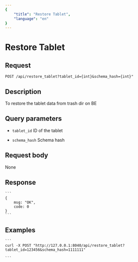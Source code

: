 ```yaml
---
{
    "title": "Restore Tablet",
    "language": "en"
}
---
```


# Restore Tablet

## Request

`POST /api/restore_tablet?tablet_id={int}&schema_hash={int}"`

## Description

To restore the tablet data from trash dir on BE

## Query parameters

* `tablet_id`
    ID of the tablet

* `schema_hash`
    Schema hash       


## Request body

None

## Response

    ```
    {
        msg: "OK",
        code: 0
    }
    ```
## Examples


    ```
    curl -X POST "http://127.0.0.1:8040/api/restore_tablet?tablet_id=123456&schema_hash=1111111"

    ```

